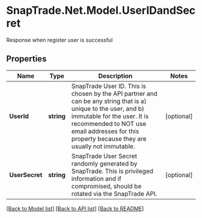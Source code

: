 # SnapTrade.Net.Model.UserIDandSecret
Response when register user is successful

## Properties

Name | Type | Description | Notes
------------ | ------------- | ------------- | -------------
**UserId** | **string** | SnapTrade User ID. This is chosen by the API partner and can be any string that is a) unique to the user, and b) immutable for the user. It is recommended to NOT use email addresses for this property because they are usually not immutable. | [optional] 
**UserSecret** | **string** | SnapTrade User Secret randomly generated by SnapTrade. This is privileged information and if compromised, should be rotated via the SnapTrade API. | [optional] 

[[Back to Model list]](../README.md#documentation-for-models) [[Back to API list]](../README.md#documentation-for-api-endpoints) [[Back to README]](../README.md)

